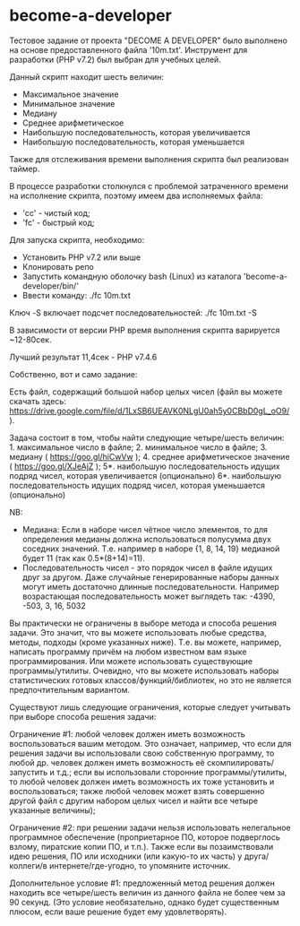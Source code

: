 # become-a-developer
Тестовое задание от проекта "DECOME A DEVELOPER" было выполнено на основе предоставленного файла '10m.txt'. Инструмент для разработки (PHP v7.2) был выбран для учебных целей.

Данный скрипт находит шесть величин:
 - Максимальное значение
 - Минимальное значение
 - Медиану
 - Среднее арифметическое
 - Наибольшую последовательность, которая увеличивается
 - Наибольшую последовательность, которая уменьшается

Также для отслеживания времени выполнения скрипта был реализован таймер.

В процессе разработки столкнулся с проблемой затраченного времени на исполнение скрипта, поэтому имеем два исполняемых файла:
 - 'cc' - чистый код;
 - 'fc' - быстрый код;

Для запуска скрипта, необходимо:
 - Установить PHP v7.2 или выше
 - Клонировать репо
 - Запустить командную оболочку bash (Linux) из каталога 'become-a-developer/bin/'
 - Ввести команду: ./fc 10m.txt

Ключ -S включает подсчет последовательностей: ./fc 10m.txt -S

В зависимости от версии PHP время выполнения скрипта варируется ~12-80сек.

Лучший результат 11,4сек - PHP v7.4.6

Собственно, вот и само задание:

Есть файл, содержащий большой набор целых чисел (файл вы можете скачать здесь: https://drive.google.com/file/d/1LxSB6UEAVK0NLgU0ah5y0CBbD0gL_oO9/ ).

Задача состоит в том, чтобы найти следующие четыре/шесть величин:
    1. максимальное число в файле;
    2. минимальное число в файле;
    3. медиану ( https://goo.gl/hiCwVw );
    4. среднее арифметическое значение ( https://goo.gl/XJeAjZ );
    5*. наибольшую последовательность идущих подряд чисел, которая увеличивается (опционально)
    6*. наибольшую последовательность идущих подряд чисел, которая уменьшается (опционально)

NB:
- Медиана: Если в наборе чисел чётное число элементов, то для определения медианы должна использоваться полусумма двух соседних значений. Т.е. например в наборе {1, 8, 14, 19} медианой будет 11 (так как 0.5*(8+14)=11).
- Последовательность чисел - это порядок чисел в файле идущих друг за другом. Даже случайные генерированные наборы данных могут иметь достаточно длинные последовательности. Например возрастающая последовательность может выглядеть так: -4390, -503, 3, 16, 5032

Вы практически не ограничены в выборе метода и способа решения задачи. Это значит, что вы можете использовать любые средства, методы, подходы (кроме указанных ниже). Т.е. вы можете, например, написать программу причём на любом известном вам языке программирования. Или можете использовать существующие программы/утилиты. Очевидно, что вы можете использовать наборы статистических готовых классов/функций/библиотек, но это не является предпочтительным вариантом.

Существуют лишь следующие ограничения, которые следует учитывать при выборе способа решения задачи:

Ограничение #1:
любой человек должен иметь возможность воспользоваться вашим методом. Это означает, например, что если для решения задачи вы использовали свою собственную программу, то любой др. человек должен иметь возможность её скомпилировать/запустить и т.д.; если вы использовали сторонние программы/утилиты, то любой человек должен иметь возможность их тоже установить и воспользоваться; также любой человек может взять совершенно другой файл с другим набором целых чисел и найти все четыре указанные величины); 
    
Ограничение #2:
при решении задачи нельзя использовать нелегальное программное обеспечение (проприетарное ПО, которое подверглось взлому, пиратские копии ПО, и т.п.). Также если вы позаимствовали идею решения, ПО или исходники (или какую-то их часть) у друга/коллеги/в интернете/где-угодно, то упомяните источник.

Дополнительное условие #1:
предложенный метод решения должен находить все четыре/шесть величин из данного файла не более чем за 90 секунд. (Это условие необязательно, однако будет существенным плюсом, если ваше решение будет ему удовлетворять).

